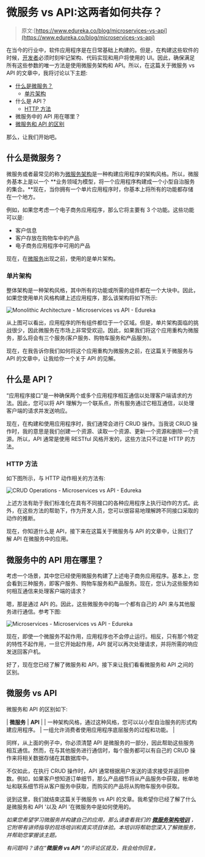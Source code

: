 # 微服务 vs API:这两者如何共存？

> 原文:[https://www.edureka.co/blog/microservices-vs-api](https://www.edureka.co/blog/microservices-vs-api)

在当今的行业中，软件应用程序是在日常基础上构建的。但是，在构建这些软件的时候，[开发者](https://www.edureka.co/microservices-architecture-training)必须时刻牢记架构、代码实现和用户将使用的 UI。因此，确保满足所有这些参数的唯一方法是使用微服务架构和 API。所以，在这篇关于微服务 vs API 的文章中，我将讨论以下主题:

*   [什么是微服务？](#microservices)
    *   [单片架构](#monolithicarchitecture)
*   什么是 API？
    *   [HTTP 方法](#httpmethods)
*   微服务中的 API 用在哪里？
*   [微服务和 API 的区别](#differencesbetweenmicroservicesandapi)

那么，让我们开始吧。

## **什么是微服务？**

微服务或者最常见的称为[微服务架构](https://www.edureka.co/blog/what-is-microservices/)是一种构建应用程序的架构风格。所以，微服务基本上是以一个 **业务领域为模型，将一个应用程序构建成一个小型自治服务的集合。**现在，当你拥有一个单片应用程序时，你基本上将所有的功能都存储在一个地方。

例如，如果您考虑一个电子商务应用程序，那么它将主要有 3 个功能。这些功能可以是:

*   客户信息
*   客户存放在购物车中的产品
*   电子商务应用程序中可用的产品

现在，在[微服务](https://www.edureka.co/blog/microservice-architecture/)出现之前，使用的是单片架构。

### **单片架构**

整体架构是一种架构风格，其中所有的功能或所需的组件都在一个大块中。因此，如果您使用单片风格构建上述应用程序，那么该架构将如下所示:

![Monolithic Architecture - Microservices vs API - Edureka](../Images/a16ad1062262ccc49948d5aa7636b60a.png)

从上图可以看出，应用程序的所有组件都位于一个区域。但是，单片架构面临的挑战很少，因此微服务在市场上非常受欢迎。因此，如果我们将这个应用重构为微服务，那么将会有三个服务(客户服务、购物车服务和产品服务)。

现在，在我告诉你我们如何将这个应用重构为微服务之前，在这篇关于微服务与 API 的文章中，让我给你一个关于 API 的见解。

## 什么是 API？

“应用程序接口”是一种确保两个或多个应用程序相互通信以处理客户端请求的方法。因此，您可以将 API 理解为一个联系点，所有服务通过它相互通信，以处理客户端的请求并发送响应。

现在，在构建和使用应用程序时，我们通常会进行 CRUD 操作。当我说 CRUD 操作时，我的意思是我们创建一个资源、读取一个资源、更新一个资源和删除一个资源。所以，API 通常是使用 RESTful 风格开发的，这些方法只不过是 HTTP 的方法。

### **HTTP 方法**

如下图所示，与 HTTP 动作相关的方法有:

![CRUD Operations - Microservices vs API - Edureka](../Images/330bdfca35af377a519bf4ee4c74090f.png)

上述方法有助于我们标准化在具有不同接口的各种应用程序上执行动作的方式。此外，在这些方法的帮助下，作为开发人员，您可以很容易地理解跨不同接口采取的动作的推断。

现在，你知道什么是 API，接下来在这篇关于微服务与 API 的文章中，让我们了解 API 在微服务中的应用。

## 微服务中的 API 用在哪里？

考虑一个场景，其中您已经使用微服务构建了上述电子商务应用程序。基本上，您会看到三种服务，即客户服务、购物车服务和产品服务。现在，您认为这些服务如何相互通信来处理客户端的请求？

嗯，那是通过 API 的。因此，这些微服务中的每一个都有自己的 API 来与其他服务进行通信。参考下图:

![Microservices - Microservices vs API - Edureka](../Images/d6e9286c30afde34b71f12a9663860b3.png)

现在，即使一个微服务不起作用，应用程序也不会停止运行。相反，只有那个特定的特性不起作用，一旦它开始起作用，API 就可以再次处理请求，并将所需的响应发送回客户机。

好了，现在您已经了解了微服务和 API，接下来让我们看看微服务和 API 之间的区别。

## **微服务 vs API**

微服务和 API 的区别如下:

| **微服务** | **API** |
| 一种架构风格，通过这种风格，您可以以小型自治服务的形式构建应用程序。 | 一组允许消费者使用应用程序底层服务的过程和功能。 |

同样，从上面的例子中，你必须清楚 API 是微服务的一部分，因此帮助这些服务相互通信。然而，在与其他服务进行通信时，每个服务都可以有自己的 CRUD 操作来将相关数据存储在其数据库中。

不仅如此，在执行 CRUD 操作时，API 通常根据用户发送的请求接受并返回参数。例如，如果客户想知道订单细节，那么产品细节将从产品服务中获取，帐单地址和联系细节将从客户服务中获取，而购买的产品将从购物车服务中获取。

说到这里，我们就结束这篇关于微服务 vs API 的文章。我希望你已经了解了什么是微服务和 API '以及 API '在微服务中是如何使用的。

*如果您希望学习微服务并构建自己的应用，那么请查看我们的 **[微服务架构培训](https://www.edureka.co/microservices-architecture-training)** ，它附带有讲师指导的现场培训和真实项目体验。本培训将帮助您深入了解微服务，并帮助您掌握该主题。*

*有问题吗？请在“**微服务 vs API** ”的评论区提及，我会给你回复。*